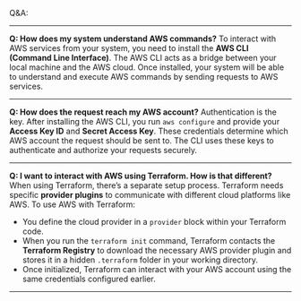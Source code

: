 Q\&A:

---

**Q: How does my system understand AWS commands?**
To interact with AWS services from your system, you need to install the **AWS CLI (Command Line Interface)**. The AWS CLI acts as a bridge between your local machine and the AWS cloud. Once installed, your system will be able to understand and execute AWS commands by sending requests to AWS services.

---

**Q: How does the request reach my AWS account?**
Authentication is the key. After installing the AWS CLI, you run `aws configure` and provide your **Access Key ID** and **Secret Access Key**. These credentials determine which AWS account the request should be sent to. The CLI uses these keys to authenticate and authorize your requests securely.

---

**Q: I want to interact with AWS using Terraform. How is that different?**
When using Terraform, there’s a separate setup process. Terraform needs specific **provider plugins** to communicate with different cloud platforms like AWS.
To use AWS with Terraform:

* You define the cloud provider in a `provider` block within your Terraform code.
* When you run the `terraform init` command, Terraform contacts the **Terraform Registry** to download the necessary AWS provider plugin and stores it in a hidden `.terraform` folder in your working directory.
* Once initialized, Terraform can interact with your AWS account using the same credentials configured earlier.

---
